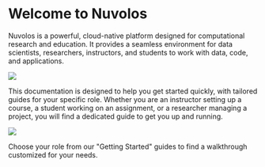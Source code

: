 # Welcome to Nuvolos

Nuvolos is a powerful, cloud-native platform designed for computational research and education. It provides a seamless environment for data scientists, researchers, instructors, and students to work with data, code, and applications.

<img src="../../.gitbook/assets/collage2.jpg">

This documentation is designed to help you get started quickly, with tailored guides for your specific role. Whether you are an instructor setting up a course, a student working on an assignment, or a researcher managing a project, you will find a dedicated guide to get you up and running.

<img src="../../.gitbook/assets/main-hero.png">

Choose your role from our "Getting Started" guides to find a walkthrough customized for your needs.